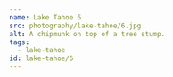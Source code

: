 ```yaml
---
name: Lake Tahoe 6
src: photography/lake-tahoe/6.jpg
alt: A chipmunk on top of a tree stump.
tags: 
  - lake-tahoe
id: lake-tahoe/6
---
```

